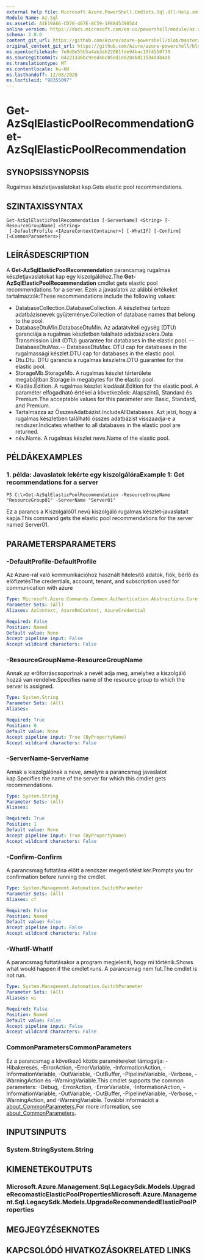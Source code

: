```yaml
---
external help file: Microsoft.Azure.PowerShell.Cmdlets.Sql.dll-Help.xml
Module Name: Az.Sql
ms.assetid: A1E19A66-CD70-467E-8C59-1F88453905A4
online version: https://docs.microsoft.com/en-us/powershell/module/az.sql/get-azsqlelasticpoolrecommendation
schema: 2.0.0
content_git_url: https://github.com/Azure/azure-powershell/blob/master/src/Sql/Sql/help/Get-AzSqlElasticPoolRecommendation.md
original_content_git_url: https://github.com/Azure/azure-powershell/blob/master/src/Sql/Sql/help/Get-AzSqlElasticPoolRecommendation.md
ms.openlocfilehash: 7e0d8e55b5a4ab3ab22081fde94bac10f4550730
ms.sourcegitcommit: 04221336bc9eed46c05ed1e828a6811534d4b4ab
ms.translationtype: MT
ms.contentlocale: hu-HU
ms.lasthandoff: 12/08/2020
ms.locfileid: "98355097"
---
```

# <span data-ttu-id="9bcb3-101">Get-AzSqlElasticPoolRecommendation</span><span class="sxs-lookup"><span data-stu-id="9bcb3-101">Get-AzSqlElasticPoolRecommendation</span></span>

## <span data-ttu-id="9bcb3-102">SYNOPSIS</span><span class="sxs-lookup"><span data-stu-id="9bcb3-102">SYNOPSIS</span></span>
<span data-ttu-id="9bcb3-103">Rugalmas készletjavaslatokat kap.</span><span class="sxs-lookup"><span data-stu-id="9bcb3-103">Gets elastic pool recommendations.</span></span>

## <span data-ttu-id="9bcb3-104">SZINTAXIS</span><span class="sxs-lookup"><span data-stu-id="9bcb3-104">SYNTAX</span></span>

```
Get-AzSqlElasticPoolRecommendation [-ServerName] <String> [-ResourceGroupName] <String>
 [-DefaultProfile <IAzureContextContainer>] [-WhatIf] [-Confirm] [<CommonParameters>]
```

## <span data-ttu-id="9bcb3-105">LEÍRÁS</span><span class="sxs-lookup"><span data-stu-id="9bcb3-105">DESCRIPTION</span></span>
<span data-ttu-id="9bcb3-106">A **Get-AzSqlElasticPoolRecommendation** parancsmag rugalmas készletjavaslatokat kap egy kiszolgálóhoz.</span><span class="sxs-lookup"><span data-stu-id="9bcb3-106">The **Get-AzSqlElasticPoolRecommendation** cmdlet gets elastic pool recommendations for a server.</span></span>
<span data-ttu-id="9bcb3-107">Ezek a javaslatok az alábbi értékeket tartalmazzák:</span><span class="sxs-lookup"><span data-stu-id="9bcb3-107">These recommendations include the following values:</span></span>
- <span data-ttu-id="9bcb3-108">DatabaseCollection.</span><span class="sxs-lookup"><span data-stu-id="9bcb3-108">DatabaseCollection.</span></span> <span data-ttu-id="9bcb3-109">A készlethez tartozó adatbázisnevek gyűjteménye.</span><span class="sxs-lookup"><span data-stu-id="9bcb3-109">Collection of database names that belong to the pool.</span></span> 
- <span data-ttu-id="9bcb3-110">DatabaseDtuMin.</span><span class="sxs-lookup"><span data-stu-id="9bcb3-110">DatabaseDtuMin.</span></span> <span data-ttu-id="9bcb3-111">Az adatátviteli egység (DTU) garanciája a rugalmas készletben található adatbázisokra.</span><span class="sxs-lookup"><span data-stu-id="9bcb3-111">Data Transmission Unit (DTU) guarantee for databases in the elastic pool.</span></span> 
 <span data-ttu-id="9bcb3-112">-- DatabaseDtuMax.</span><span class="sxs-lookup"><span data-stu-id="9bcb3-112">-- DatabaseDtuMax.</span></span> <span data-ttu-id="9bcb3-113">DTU cap for databases in the rugalmassági készlet.</span><span class="sxs-lookup"><span data-stu-id="9bcb3-113">DTU cap for databases in the elastic pool.</span></span> 
- <span data-ttu-id="9bcb3-114">Dtu.</span><span class="sxs-lookup"><span data-stu-id="9bcb3-114">Dtu.</span></span> <span data-ttu-id="9bcb3-115">DTU garancia a rugalmas készletre.</span><span class="sxs-lookup"><span data-stu-id="9bcb3-115">DTU guarantee for the elastic pool.</span></span> 
- <span data-ttu-id="9bcb3-116">StorageMb.</span><span class="sxs-lookup"><span data-stu-id="9bcb3-116">StorageMb.</span></span> <span data-ttu-id="9bcb3-117">A rugalmas készlet tárterülete megabájtban.</span><span class="sxs-lookup"><span data-stu-id="9bcb3-117">Storage in megabytes for the elastic pool.</span></span> 
- <span data-ttu-id="9bcb3-118">Kiadás.</span><span class="sxs-lookup"><span data-stu-id="9bcb3-118">Edition.</span></span> <span data-ttu-id="9bcb3-119">A rugalmas készlet kiadását.</span><span class="sxs-lookup"><span data-stu-id="9bcb3-119">Edition for the elastic pool.</span></span> <span data-ttu-id="9bcb3-120">A paraméter elfogadható értékei a következőek: Alapszintű, Standard és Premium.</span><span class="sxs-lookup"><span data-stu-id="9bcb3-120">The acceptable values for this parameter are: Basic, Standard, and Premium.</span></span> 
- <span data-ttu-id="9bcb3-121">Tartalmazza az ÖsszesAdatbázist.</span><span class="sxs-lookup"><span data-stu-id="9bcb3-121">IncludeAllDatabases.</span></span> <span data-ttu-id="9bcb3-122">Azt jelzi, hogy a rugalmas készletben található összes adatbázist visszaadja-e a rendszer.</span><span class="sxs-lookup"><span data-stu-id="9bcb3-122">Indicates whether to all databases in the elastic pool are returned.</span></span> 
- <span data-ttu-id="9bcb3-123">név.</span><span class="sxs-lookup"><span data-stu-id="9bcb3-123">Name.</span></span> <span data-ttu-id="9bcb3-124">A rugalmas készlet neve.</span><span class="sxs-lookup"><span data-stu-id="9bcb3-124">Name of the elastic pool.</span></span>

## <span data-ttu-id="9bcb3-125">PÉLDÁK</span><span class="sxs-lookup"><span data-stu-id="9bcb3-125">EXAMPLES</span></span>

### <span data-ttu-id="9bcb3-126">1. példa: Javaslatok lekérte egy kiszolgálóra</span><span class="sxs-lookup"><span data-stu-id="9bcb3-126">Example 1: Get recommendations for a server</span></span>
```
PS C:\>Get-AzSqlElasticPoolRecommendation -ResourceGroupName "ResourceGroup01" -ServerName "Server01"
```

<span data-ttu-id="9bcb3-127">Ez a parancs a Kiszolgáló01 nevű kiszolgáló rugalmas készlet-javaslatait kapja.</span><span class="sxs-lookup"><span data-stu-id="9bcb3-127">This command gets the elastic pool recommendations for the server named Server01.</span></span>

## <span data-ttu-id="9bcb3-128">PARAMETERS</span><span class="sxs-lookup"><span data-stu-id="9bcb3-128">PARAMETERS</span></span>

### <span data-ttu-id="9bcb3-129">-DefaultProfile</span><span class="sxs-lookup"><span data-stu-id="9bcb3-129">-DefaultProfile</span></span>
<span data-ttu-id="9bcb3-130">Az Azure-ral való kommunikációhoz használt hitelesítő adatok, fiók, bérlő és előfizetés</span><span class="sxs-lookup"><span data-stu-id="9bcb3-130">The credentials, account, tenant, and subscription used for communication with azure</span></span>

```yaml
Type: Microsoft.Azure.Commands.Common.Authentication.Abstractions.Core.IAzureContextContainer
Parameter Sets: (All)
Aliases: AzContext, AzureRmContext, AzureCredential

Required: False
Position: Named
Default value: None
Accept pipeline input: False
Accept wildcard characters: False
```

### <span data-ttu-id="9bcb3-131">-ResourceGroupName</span><span class="sxs-lookup"><span data-stu-id="9bcb3-131">-ResourceGroupName</span></span>
<span data-ttu-id="9bcb3-132">Annak az erőforráscsoportnak a nevét adja meg, amelyhez a kiszolgáló hozzá van rendelve.</span><span class="sxs-lookup"><span data-stu-id="9bcb3-132">Specifies name of the resource group to which the server is assigned.</span></span>

```yaml
Type: System.String
Parameter Sets: (All)
Aliases:

Required: True
Position: 0
Default value: None
Accept pipeline input: True (ByPropertyName)
Accept wildcard characters: False
```

### <span data-ttu-id="9bcb3-133">-ServerName</span><span class="sxs-lookup"><span data-stu-id="9bcb3-133">-ServerName</span></span>
<span data-ttu-id="9bcb3-134">Annak a kiszolgálónak a neve, amelyre a parancsmag javaslatot kap.</span><span class="sxs-lookup"><span data-stu-id="9bcb3-134">Specifies the name of the server for which this cmdlet gets recommendations.</span></span>

```yaml
Type: System.String
Parameter Sets: (All)
Aliases:

Required: True
Position: 1
Default value: None
Accept pipeline input: True (ByPropertyName)
Accept wildcard characters: False
```

### <span data-ttu-id="9bcb3-135">-Confirm</span><span class="sxs-lookup"><span data-stu-id="9bcb3-135">-Confirm</span></span>
<span data-ttu-id="9bcb3-136">A parancsmag futtatása előtt a rendszer megerősítést kér.</span><span class="sxs-lookup"><span data-stu-id="9bcb3-136">Prompts you for confirmation before running the cmdlet.</span></span>

```yaml
Type: System.Management.Automation.SwitchParameter
Parameter Sets: (All)
Aliases: cf

Required: False
Position: Named
Default value: False
Accept pipeline input: False
Accept wildcard characters: False
```

### <span data-ttu-id="9bcb3-137">-WhatIf</span><span class="sxs-lookup"><span data-stu-id="9bcb3-137">-WhatIf</span></span>
<span data-ttu-id="9bcb3-138">A parancsmag futtatásakor a program megjeleníti, hogy mi történik.</span><span class="sxs-lookup"><span data-stu-id="9bcb3-138">Shows what would happen if the cmdlet runs.</span></span>
<span data-ttu-id="9bcb3-139">A parancsmag nem fut.</span><span class="sxs-lookup"><span data-stu-id="9bcb3-139">The cmdlet is not run.</span></span>

```yaml
Type: System.Management.Automation.SwitchParameter
Parameter Sets: (All)
Aliases: wi

Required: False
Position: Named
Default value: False
Accept pipeline input: False
Accept wildcard characters: False
```

### <span data-ttu-id="9bcb3-140">CommonParameters</span><span class="sxs-lookup"><span data-stu-id="9bcb3-140">CommonParameters</span></span>
<span data-ttu-id="9bcb3-141">Ez a parancsmag a következő közös paramétereket támogatja: -Hibakeresés, -ErrorAction, -ErrorVariable, -InformationAction, -InformationVariable, -OutVariable, -OutBuffer, -PipelineVariable, -Verbose, -WarningAction és -WarningVariable.</span><span class="sxs-lookup"><span data-stu-id="9bcb3-141">This cmdlet supports the common parameters: -Debug, -ErrorAction, -ErrorVariable, -InformationAction, -InformationVariable, -OutVariable, -OutBuffer, -PipelineVariable, -Verbose, -WarningAction, and -WarningVariable.</span></span> <span data-ttu-id="9bcb3-142">További információt a [about_CommonParameters.](http://go.microsoft.com/fwlink/?LinkID=113216)</span><span class="sxs-lookup"><span data-stu-id="9bcb3-142">For more information, see [about_CommonParameters](http://go.microsoft.com/fwlink/?LinkID=113216).</span></span>

## <span data-ttu-id="9bcb3-143">INPUTS</span><span class="sxs-lookup"><span data-stu-id="9bcb3-143">INPUTS</span></span>

### <span data-ttu-id="9bcb3-144">System.String</span><span class="sxs-lookup"><span data-stu-id="9bcb3-144">System.String</span></span>

## <span data-ttu-id="9bcb3-145">KIMENETEK</span><span class="sxs-lookup"><span data-stu-id="9bcb3-145">OUTPUTS</span></span>

### <span data-ttu-id="9bcb3-146">Microsoft.Azure.Management.Sql.LegacySdk.Models.UpgradeRecomasticElasticPoolProperties</span><span class="sxs-lookup"><span data-stu-id="9bcb3-146">Microsoft.Azure.Management.Sql.LegacySdk.Models.UpgradeRecommendedElasticPoolProperties</span></span>

## <span data-ttu-id="9bcb3-147">MEGJEGYZÉSEK</span><span class="sxs-lookup"><span data-stu-id="9bcb3-147">NOTES</span></span>

## <span data-ttu-id="9bcb3-148">KAPCSOLÓDÓ HIVATKOZÁSOK</span><span class="sxs-lookup"><span data-stu-id="9bcb3-148">RELATED LINKS</span></span>
